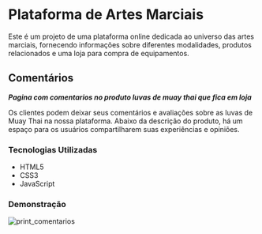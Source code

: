 # Plataforma de Artes Marciais

Este é um projeto de uma plataforma online dedicada ao universo das artes marciais, fornecendo informações sobre diferentes modalidades, produtos relacionados e uma loja para compra de equipamentos.


## Comentários

***Pagina com comentarios no produto luvas de muay thai que fica em loja***

Os clientes podem deixar seus comentários e avaliações sobre as luvas de Muay Thai na nossa plataforma. Abaixo da descrição do produto, há um espaço para os usuários compartilharem suas experiências e opiniões.

### Tecnologias Utilizadas

- HTML5
- CSS3
- JavaScript

### Demonstração

![print_comentarios](https://github.com/brunoroddrigues/Comentarios/assets/142831593/6a62812d-bb6f-4bbb-ad3a-2862db5f4683)
